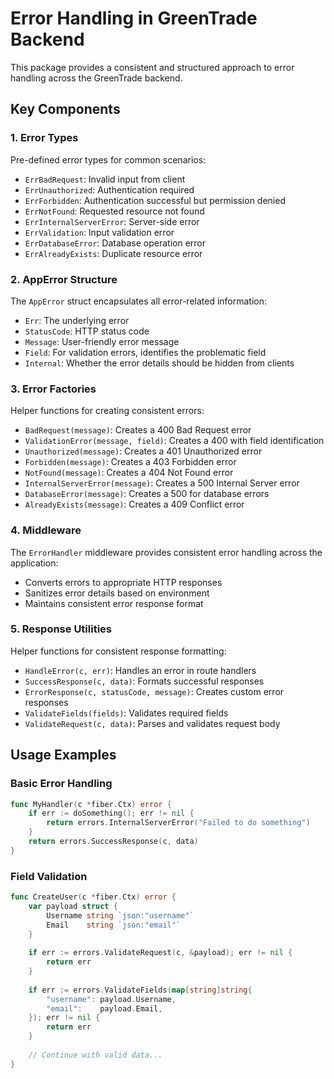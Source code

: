 # Error Handling in GreenTrade Backend

This package provides a consistent and structured approach to error handling across the GreenTrade backend.

## Key Components

### 1. Error Types

Pre-defined error types for common scenarios:
- `ErrBadRequest`: Invalid input from client
- `ErrUnauthorized`: Authentication required
- `ErrForbidden`: Authentication successful but permission denied
- `ErrNotFound`: Requested resource not found
- `ErrInternalServerError`: Server-side error
- `ErrValidation`: Input validation error
- `ErrDatabaseError`: Database operation error
- `ErrAlreadyExists`: Duplicate resource error

### 2. AppError Structure

The `AppError` struct encapsulates all error-related information:
- `Err`: The underlying error
- `StatusCode`: HTTP status code
- `Message`: User-friendly error message
- `Field`: For validation errors, identifies the problematic field
- `Internal`: Whether the error details should be hidden from clients

### 3. Error Factories

Helper functions for creating consistent errors:
- `BadRequest(message)`: Creates a 400 Bad Request error
- `ValidationError(message, field)`: Creates a 400 with field identification
- `Unauthorized(message)`: Creates a 401 Unauthorized error
- `Forbidden(message)`: Creates a 403 Forbidden error
- `NotFound(message)`: Creates a 404 Not Found error
- `InternalServerError(message)`: Creates a 500 Internal Server error
- `DatabaseError(message)`: Creates a 500 for database errors
- `AlreadyExists(message)`: Creates a 409 Conflict error

### 4. Middleware

The `ErrorHandler` middleware provides consistent error handling across the application:
- Converts errors to appropriate HTTP responses
- Sanitizes error details based on environment
- Maintains consistent error response format

### 5. Response Utilities

Helper functions for consistent response formatting:
- `HandleError(c, err)`: Handles an error in route handlers
- `SuccessResponse(c, data)`: Formats successful responses
- `ErrorResponse(c, statusCode, message)`: Creates custom error responses
- `ValidateFields(fields)`: Validates required fields
- `ValidateRequest(c, data)`: Parses and validates request body

## Usage Examples

### Basic Error Handling

```go
func MyHandler(c *fiber.Ctx) error {
    if err := doSomething(); err != nil {
        return errors.InternalServerError("Failed to do something")
    }
    return errors.SuccessResponse(c, data)
}
```

### Field Validation

```go
func CreateUser(c *fiber.Ctx) error {
    var payload struct {
        Username string `json:"username"`
        Email    string `json:"email"`
    }
    
    if err := errors.ValidateRequest(c, &payload); err != nil {
        return err
    }
    
    if err := errors.ValidateFields(map[string]string{
        "username": payload.Username,
        "email":    payload.Email,
    }); err != nil {
        return err
    }
    
    // Continue with valid data...
} 
```